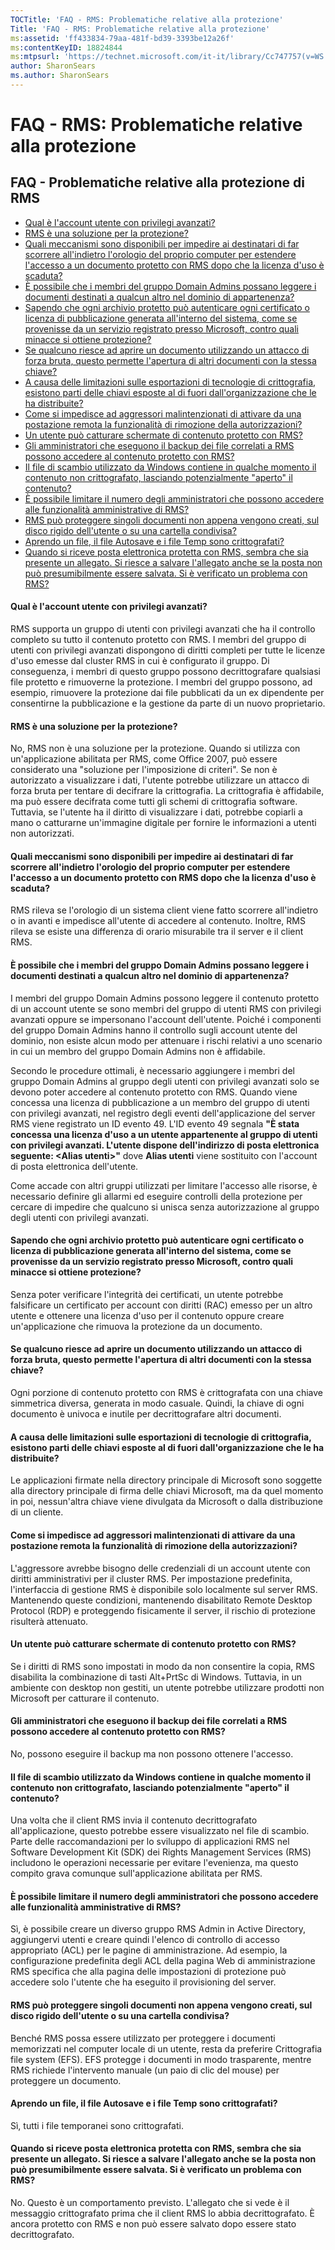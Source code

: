 ```yaml
---
TOCTitle: 'FAQ - RMS: Problematiche relative alla protezione'
Title: 'FAQ - RMS: Problematiche relative alla protezione'
ms:assetid: 'ff433834-79aa-481f-bd39-3393be12a26f'
ms:contentKeyID: 18824844
ms:mtpsurl: 'https://technet.microsoft.com/it-it/library/Cc747757(v=WS.10)'
author: SharonSears
ms.author: SharonSears
---
```


FAQ - RMS: Problematiche relative alla protezione
=================================================

FAQ - Problematiche relative alla protezione di RMS
---------------------------------------------------

-   [Qual è l'account utente con privilegi avanzati?](#bkmk_43)
-   [RMS è una soluzione per la protezione?](#bkmk_44)
-   [Quali meccanismi sono disponibili per impedire ai destinatari di far scorrere all'indietro l'orologio del proprio computer per estendere l'accesso a un documento protetto con RMS dopo che la licenza d'uso è scaduta?](#bkmk_45)
-   [È possibile che i membri del gruppo Domain Admins possano leggere i documenti destinati a qualcun altro nel dominio di appartenenza?](#bkmk_46)
-   [Sapendo che ogni archivio protetto può autenticare ogni certificato o licenza di pubblicazione generata all'interno del sistema, come se provenisse da un servizio registrato presso Microsoft, contro quali minacce si ottiene protezione?](#bkmk_47)
-   [Se qualcuno riesce ad aprire un documento utilizzando un attacco di forza bruta, questo permette l'apertura di altri documenti con la stessa chiave?](#bkmk_48)
-   [A causa delle limitazioni sulle esportazioni di tecnologie di crittografia, esistono parti delle chiavi esposte al di fuori dall'organizzazione che le ha distribuite?](#bkmk_49)
-   [Come si impedisce ad aggressori malintenzionati di attivare da una postazione remota la funzionalità di rimozione della autorizzazioni?](#bkmk_50)
-   [Un utente può catturare schermate di contenuto protetto con RMS?](#bkmk_51)
-   [Gli amministratori che eseguono il backup dei file correlati a RMS possono accedere al contenuto protetto con RMS?](#bkmk_52)
-   [Il file di scambio utilizzato da Windows contiene in qualche momento il contenuto non crittografato, lasciando potenzialmente "aperto" il contenuto?](#bkmk_53)
-   [È possibile limitare il numero degli amministratori che possono accedere alle funzionalità amministrative di RMS?](#bkmk_54)
-   [RMS può proteggere singoli documenti non appena vengono creati, sul disco rigido dell'utente o su una cartella condivisa?](#bkmk_55)
-   [Aprendo un file, il file Autosave e i file Temp sono crittografati?](#bkmk_56)
-   [Quando si riceve posta elettronica protetta con RMS, sembra che sia presente un allegato. Si riesce a salvare l'allegato anche se la posta non può presumibilmente essere salvata. Si è verificato un problema con RMS?](#bkmk_562)

<span id="BKMK_43"></span>
#### Qual è l'account utente con privilegi avanzati?

RMS supporta un gruppo di utenti con privilegi avanzati che ha il controllo completo su tutto il contenuto protetto con RMS. I membri del gruppo di utenti con privilegi avanzati dispongono di diritti completi per tutte le licenze d'uso emesse dal cluster RMS in cui è configurato il gruppo. Di conseguenza, i membri di questo gruppo possono decrittografare qualsiasi file protetto e rimuoverne la protezione. I membri del gruppo possono, ad esempio, rimuovere la protezione dai file pubblicati da un ex dipendente per consentirne la pubblicazione e la gestione da parte di un nuovo proprietario.

<span id="BKMK_44"></span>
#### RMS è una soluzione per la protezione?

No, RMS non è una soluzione per la protezione. Quando si utilizza con un'applicazione abilitata per RMS, come Office 2007, può essere considerato una "soluzione per l'imposizione di criteri". Se non è autorizzato a visualizzare i dati, l'utente potrebbe utilizzare un attacco di forza bruta per tentare di decifrare la crittografia. La crittografia è affidabile, ma può essere decifrata come tutti gli schemi di crittografia software. Tuttavia, se l'utente ha il diritto di visualizzare i dati, potrebbe copiarli a mano o catturarne un'immagine digitale per fornire le informazioni a utenti non autorizzati.

<span id="BKMK_45"></span>
#### Quali meccanismi sono disponibili per impedire ai destinatari di far scorrere all'indietro l'orologio del proprio computer per estendere l'accesso a un documento protetto con RMS dopo che la licenza d'uso è scaduta?

RMS rileva se l'orologio di un sistema client viene fatto scorrere all'indietro o in avanti e impedisce all'utente di accedere al contenuto. Inoltre, RMS rileva se esiste una differenza di orario misurabile tra il server e il client RMS.

<span id="BKMK_46"></span>
#### È possibile che i membri del gruppo Domain Admins possano leggere i documenti destinati a qualcun altro nel dominio di appartenenza?

I membri del gruppo Domain Admins possono leggere il contenuto protetto di un account utente se sono membri del gruppo di utenti RMS con privilegi avanzati oppure se impersonano l'account dell'utente. Poiché i componenti del gruppo Domain Admins hanno il controllo sugli account utente del dominio, non esiste alcun modo per attenuare i rischi relativi a uno scenario in cui un membro del gruppo Domain Admins non è affidabile.

Secondo le procedure ottimali, è necessario aggiungere i membri del gruppo Domain Admins al gruppo degli utenti con privilegi avanzati solo se devono poter accedere al contenuto protetto con RMS. Quando viene concessa una licenza di pubblicazione a un membro del gruppo di utenti con privilegi avanzati, nel registro degli eventi dell'applicazione del server RMS viene registrato un ID evento 49. L'ID evento 49 segnala **"È stata concessa una licenza d'uso a un utente appartenente al gruppo di utenti con privilegi avanzati. L'utente dispone dell'indirizzo di posta elettronica seguente: &lt;Alias utenti&gt;"** dove **Alias utenti** viene sostituito con l'account di posta elettronica dell'utente.

Come accade con altri gruppi utilizzati per limitare l'accesso alle risorse, è necessario definire gli allarmi ed eseguire controlli della protezione per cercare di impedire che qualcuno si unisca senza autorizzazione al gruppo degli utenti con privilegi avanzati.

<span id="BKMK_47"></span>
#### Sapendo che ogni archivio protetto può autenticare ogni certificato o licenza di pubblicazione generata all'interno del sistema, come se provenisse da un servizio registrato presso Microsoft, contro quali minacce si ottiene protezione?

Senza poter verificare l'integrità dei certificati, un utente potrebbe falsificare un certificato per account con diritti (RAC) emesso per un altro utente e ottenere una licenza d'uso per il contenuto oppure creare un'applicazione che rimuova la protezione da un documento.

<span id="BKMK_48"></span>
#### Se qualcuno riesce ad aprire un documento utilizzando un attacco di forza bruta, questo permette l'apertura di altri documenti con la stessa chiave?

Ogni porzione di contenuto protetto con RMS è crittografata con una chiave simmetrica diversa, generata in modo casuale. Quindi, la chiave di ogni documento è univoca e inutile per decrittografare altri documenti.

<span id="BKMK_49"></span>
#### A causa delle limitazioni sulle esportazioni di tecnologie di crittografia, esistono parti delle chiavi esposte al di fuori dall'organizzazione che le ha distribuite?

Le applicazioni firmate nella directory principale di Microsoft sono soggette alla directory principale di firma delle chiavi Microsoft, ma da quel momento in poi, nessun'altra chiave viene divulgata da Microsoft o dalla distribuzione di un cliente.

<span id="BKMK_50"></span>
#### Come si impedisce ad aggressori malintenzionati di attivare da una postazione remota la funzionalità di rimozione della autorizzazioni?

L'aggressore avrebbe bisogno delle credenziali di un account utente con diritti amministrativi per il cluster RMS. Per impostazione predefinita, l'interfaccia di gestione RMS è disponibile solo localmente sul server RMS. Mantenendo queste condizioni, mantenendo disabilitato Remote Desktop Protocol (RDP) e proteggendo fisicamente il server, il rischio di protezione risulterà attenuato.

<span id="BKMK_51"></span>
#### Un utente può catturare schermate di contenuto protetto con RMS?

Se i diritti di RMS sono impostati in modo da non consentire la copia, RMS disabilita la combinazione di tasti Alt+PrtSc di Windows. Tuttavia, in un ambiente con desktop non gestiti, un utente potrebbe utilizzare prodotti non Microsoft per catturare il contenuto.

<span id="BKMK_52"></span>
#### Gli amministratori che eseguono il backup dei file correlati a RMS possono accedere al contenuto protetto con RMS?

No, possono eseguire il backup ma non possono ottenere l'accesso.

<span id="BKMK_53"></span>
#### Il file di scambio utilizzato da Windows contiene in qualche momento il contenuto non crittografato, lasciando potenzialmente "aperto" il contenuto?

Una volta che il client RMS invia il contenuto decrittografato all'applicazione, questo potrebbe essere visualizzato nel file di scambio. Parte delle raccomandazioni per lo sviluppo di applicazioni RMS nel Software Development Kit (SDK) dei Rights Management Services (RMS) includono le operazioni necessarie per evitare l'evenienza, ma questo compito grava comunque sull'applicazione abilitata per RMS.

<span id="BKMK_54"></span>
#### È possibile limitare il numero degli amministratori che possono accedere alle funzionalità amministrative di RMS?

Sì, è possibile creare un diverso gruppo RMS Admin in Active Directory, aggiungervi utenti e creare quindi l'elenco di controllo di accesso appropriato (ACL) per le pagine di amministrazione. Ad esempio, la configurazione predefinita degli ACL della pagina Web di amministrazione RMS specifica che alla pagina delle impostazioni di protezione può accedere solo l'utente che ha eseguito il provisioning del server.

<span id="BKMK_55"></span>
#### RMS può proteggere singoli documenti non appena vengono creati, sul disco rigido dell'utente o su una cartella condivisa?

Benché RMS possa essere utilizzato per proteggere i documenti memorizzati nel computer locale di un utente, resta da preferire Crittografia file system (EFS). EFS protegge i documenti in modo trasparente, mentre RMS richiede l'intervento manuale (un paio di clic del mouse) per proteggere un documento.

<span id="BKMK_56"></span>
#### Aprendo un file, il file Autosave e i file Temp sono crittografati?

Sì, tutti i file temporanei sono crittografati.

<span id="BKMK_562"></span>
#### Quando si riceve posta elettronica protetta con RMS, sembra che sia presente un allegato. Si riesce a salvare l'allegato anche se la posta non può presumibilmente essere salvata. Si è verificato un problema con RMS?

No. Questo è un comportamento previsto. L'allegato che si vede è il messaggio crittografato prima che il client RMS lo abbia decrittografato. È ancora protetto con RMS e non può essere salvato dopo essere stato decrittografato.
